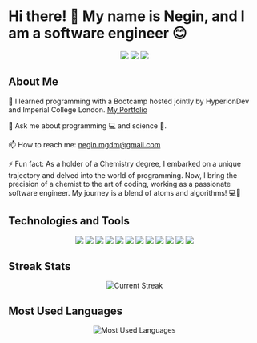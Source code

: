# Hi there! 👋 My name is Negin, and I am a software engineer 😊

<p align="center">
  <a href="mailto:negin.mgdm@gmail.com"><img src="https://img.shields.io/badge/-Gmail-D14836?style=for-the-badge&logo=Gmail&logoColor=white"/></a>
  <a href="https://www.linkedin.com/in/negin-moghadam-a3905319b/"><img src="https://img.shields.io/badge/-LinkedIn-0077B5?style=for-the-badge&logo=LinkedIn&logoColor=white"/></a>
  <a href="https://leetcode.com/u/user7583uk/"><img src="https://img.shields.io/badge/-LeetCode-FFA116?style=for-the-badge&logo=LeetCode&logoColor=white"/></a>
</p>

## About Me

🌱 I learned programming with a Bootcamp hosted jointly by HyperionDev and Imperial College London. [My Portfolio](https://www.hyperiondev.com/portfolio/NM23080009040/)

💬 Ask me about programming 💻 and science 🧪.

📫 How to reach me: negin.mgdm@gmail.com

⚡ Fun fact: As a holder of a Chemistry degree, I embarked on a unique trajectory and delved into the world of programming. Now, I bring the precision of a chemist to the art of coding, working as a passionate software engineer. My journey is a blend of atoms and algorithms! 💻🔬

## Technologies and Tools

<p align="center">
  <img src="https://img.shields.io/badge/Python-3670A0?style=for-the-badge&logo=Python&logoColor=ffdd54"/>
  <img src="https://img.shields.io/badge/django-%23092E20.svg?style=for-the-badge&logo=django&logoColor=white"/>
  <img src="https://img.shields.io/badge/-JavaScript-F7DF1E?style=for-the-badge&logo=JavaScript&logoColor=black"/>
  <img src="https://img.shields.io/badge/SQLite-%2307405e.svg?style=for-the-badge&logo=SQLite&logoColor=white"/>
  <img src="https://img.shields.io/badge/-Git-F05032?style=for-the-badge&logo=Git&logoColor=white"/>
  <img src="https://img.shields.io/badge/github-%23121011.svg?style=for-the-badge&logo=github&logoColor=white"/>
  <img src="https://img.shields.io/badge/Visual%20Studio%20Code-0078d7.svg?style=for-the-badge&logo=visual-studio-code&logoColor=white"/>
  <img src="https://img.shields.io/badge/-HTML5-E34F26?style=for-the-badge&logo=HTML5&logoColor=white"/>
  <img src="https://img.shields.io/badge/-Bootstrap-7952B3?style=for-the-badge&logo=Bootstrap&logoColor=white"/>
  <img src="https://img.shields.io/badge/Microsoft_Excel-217346?style=for-the-badge&logo=microsoft-excel&logoColor=white"/>
  <img src="https://img.shields.io/badge/Microsoft_PowerPoint-B7472A?style=for-the-badge&logo=microsoft-powerpoint&logoColor=white"/>
  <img src="https://img.shields.io/badge/Microsoft_Word-2B579A?style=for-the-badge&logo=microsoft-word&logoColor=white"/>
</p>

## Streak Stats

<p align="center">
  <img src="https://github-readme-streak-stats.herokuapp.com/?user=negin-mgdm&theme=dark&hide_border=true" alt="Current Streak" />
</p>

## Most Used Languages

<p align="center">
  <img src="https://github-readme-stats.vercel.app/api/top-langs/?username=negin-mgdm&layout=compact&theme=dark&hide_border=true&langs_count=10" alt="Most Used Languages" />
</p>

<!---
negin-mgdm/negin-mgdm is a ✨ special ✨ repository because its `README.md` (this file) appears on your GitHub profile.
You can click the Preview link to take a look at your changes.
--->
